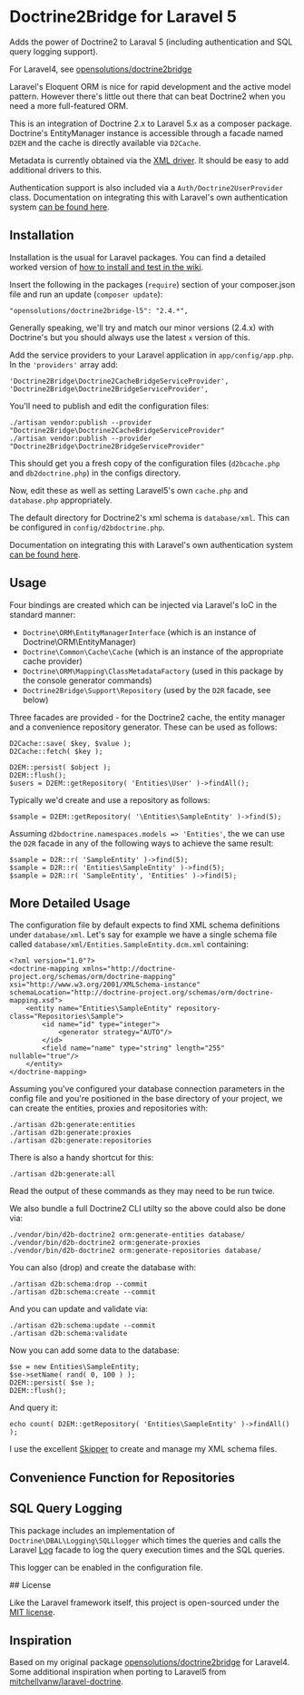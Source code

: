 # Doctrine2Bridge for Laravel 5

Adds the power of Doctrine2 to Laraval 5 (including authentication and SQL query logging support).

For Laravel4, see [opensolutions/doctrine2bridge](https://github.com/opensolutions/doctrine2bridge)

Laravel's Eloquent ORM is nice for rapid development and the active model pattern. However there's little out
there that can beat Doctrine2 when you need a more full-featured ORM.

This is an integration of Doctrine 2.x to Laravel 5.x as a composer package. Doctrine's EntityManager instance is accessible through a facade named `D2EM` and the cache is directly available via `D2Cache`.

Metadata is currently obtained via the [XML driver](http://docs.doctrine-project.org/en/latest/reference/xml-mapping.html). It should be easy to add additional drivers to this.

Authentication support is also included via a `Auth/Doctrine2UserProvider` class. Documentation on integrating this with Laravel's own authentication system [can be found here](https://github.com/opensolutions/doctrine2bridge/wiki/Auth).

## Installation

Installation is the usual for Laravel packages. You can find a detailed worked version of [how to install and test in the wiki](https://github.com/opensolutions/doctrine2bridge-l5/wiki/Install-from-Scratch).

Insert the following in the packages (`require`) section of your composer.json file and run an update (`composer update`):

    "opensolutions/doctrine2bridge-l5": "2.4.*",

Generally speaking, we'll try and match our minor versions (2.4.x) with Doctrine's but you should always use the latest `x` version of this.

Add the service providers to your Laravel application in `app/config/app.php`. In the `'providers'` array add:

    'Doctrine2Bridge\Doctrine2CacheBridgeServiceProvider',
    'Doctrine2Bridge\Doctrine2BridgeServiceProvider',

You'll need to publish and edit the configuration files:

    ./artisan vendor:publish --provider "Doctrine2Bridge\Doctrine2CacheBridgeServiceProvider"
    ./artisan vendor:publish --provider "Doctrine2Bridge\Doctrine2BridgeServiceProvider"

This should get you a fresh copy of the configuration files (`d2bcache.php` and `db2doctrine.php`) in the configs directory.

Now, edit these as well as setting Laravel5's own `cache.php` and `database.php` appropriately.

The default directory for Doctrine2's xml schema is `database/xml`. This can be configured in `config/d2bdoctrine.php`.

Documentation on integrating this with Laravel's own authentication system [can be found here](https://github.com/opensolutions/doctrine2bridge-l5/wiki/Auth).

## Usage

Four bindings are created which can be injected via Laravel's IoC in the standard manner:

 * `Doctrine\ORM\EntityManagerInterface` (which is an instance of Doctrine\ORM\EntityManager)
 * `Doctrine\Common\Cache\Cache` (which is an instance of the appropriate cache provider)
 * `Doctrine\ORM\Mapping\ClassMetadataFactory` (used in this package by the console generator commands)
 * `Doctrine2Bridge\Support\Repository` (used by the `D2R` facade, see below)

Three facades are provided - for the Doctrine2 cache, the entity manager and a convenience repository generator. These can be used as follows:

    D2Cache::save( $key, $value );
    D2Cache::fetch( $key );

    D2EM::persist( $object );
    D2EM::flush();
    $users = D2EM::getRepository( 'Entities\User' )->findAll();

Typically we'd create and use a repository as follows:

    $sample = D2EM::getRepository( '\Entities\SampleEntity' )->find(5);

Assuming `d2bdoctrine.namespaces.models => 'Entities'`, the we can use the `D2R` facade in any of the following ways to achieve the same result:

    $sample = D2R::r( 'SampleEntity' )->find(5);
    $sample = D2R::r( 'Entities\SampleEntity' )->find(5);
    $sample = D2R::r( 'SampleEntity', 'Entities' )->find(5);

## More Detailed Usage

The configuration file by default expects to find XML schema definitions under `database/xml`. Let's say for example we have a single schema file called `database/xml/Entities.SampleEntity.dcm.xml` containing:

    <?xml version="1.0"?>
    <doctrine-mapping xmlns="http://doctrine-project.org/schemas/orm/doctrine-mapping" xsi="http://www.w3.org/2001/XMLSchema-instance" schemaLocation="http://doctrine-project.org/schemas/orm/doctrine-mapping.xsd">
        <entity name="Entities\SampleEntity" repository-class="Repositories\Sample">
            <id name="id" type="integer">
                <generator strategy="AUTO"/>
            </id>
            <field name="name" type="string" length="255" nullable="true"/>
        </entity>
    </doctrine-mapping>

Assuming you've configured your database connection parameters in the config file and you're positioned in the base directory of your project, we can create the entities, proxies and repositories with:

    ./artisan d2b:generate:entities
    ./artisan d2b:generate:proxies
    ./artisan d2b:generate:repositories

There is also a handy shortcut for this:

    ./artisan d2b:generate:all

Read the output of these commands as they may need to be run twice.

We also bundle a full Doctrine2 CLI utilty so the above could also be done via:

    ./vendor/bin/d2b-doctrine2 orm:generate-entities database/
    ./vendor/bin/d2b-doctrine2 orm:generate-proxies
    ./vendor/bin/d2b-doctrine2 orm:generate-repositories database/

You can also (drop) and create the database with:

    ./artisan d2b:schema:drop --commit
    ./artisan d2b:schema:create --commit

And you can update and validate via:

    ./artisan d2b:schema:update --commit
    ./artisan d2b:schema:validate


Now you can add some data to the database:

    $se = new Entities\SampleEntity;
    $se->setName( rand( 0, 100 ) );
    D2EM::persist( $se );
    D2EM::flush();

And query it:

    echo count( D2EM::getRepository( 'Entities\SampleEntity' )->findAll() );

I use the excellent [Skipper](http://www.skipper18.com/) to create and manage my XML schema files.

## Convenience Function for Repositories


## SQL Query Logging

This package includes an implementation of `Doctrine\DBAL\Logging\SQLLlogger` which times the queries and calls the Laravel [Log](http://laravel.com/docs/errors#logging) facade to log the query execution times and the SQL queries.

This logger can be enabled in the configuration file.

## License

Like the Laravel framework itself, this project is open-sourced under the [MIT license](http://opensource.org/licenses/MIT).

## Inspiration

Based on my original package [opensolutions/doctrine2bridge](https://github.com/opensolutions/doctrine2bridge) for Laravel4. Some additional inspiration when porting to Laravel5 from [mitchellvanw/laravel-doctrine](https://github.com/mitchellvanw/laravel-doctrine).

